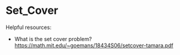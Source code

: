 # Set_Cover

Helpful resources:
* What is the set cover problem? https://math.mit.edu/~goemans/18434S06/setcover-tamara.pdf
